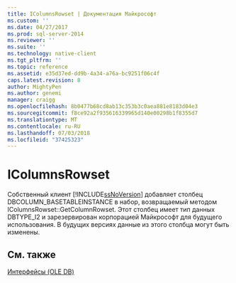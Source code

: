 ```yaml
---
title: IColumnsRowset | Документация Майкрософт
ms.custom: ''
ms.date: 04/27/2017
ms.prod: sql-server-2014
ms.reviewer: ''
ms.suite: ''
ms.technology: native-client
ms.tgt_pltfrm: ''
ms.topic: reference
ms.assetid: e35d37ed-dd9b-4a34-a76a-bc9251f06c4f
caps.latest.revision: 8
author: MightyPen
ms.author: genemi
manager: craigg
ms.openlocfilehash: 8b0477b68cd8ab13c353b3c0aea881e8183d04e3
ms.sourcegitcommit: f8ce92a2f935616339965d140e00298b1f8355d7
ms.translationtype: MT
ms.contentlocale: ru-RU
ms.lasthandoff: 07/03/2018
ms.locfileid: "37425323"
---
```

# <a name="icolumnsrowset"></a>IColumnsRowset
  Собственный клиент [!INCLUDE[ssNoVersion](../../includes/ssnoversion-md.md)] добавляет столбец DBCOLUMN_BASETABLEINSTANCE в набор, возвращаемый методом IColumnsRowset::GetColumnRowset. Этот столбец имеет тип данных DBTYPE_I2 и зарезервирован корпорацией Майкрософт для будущего использования. В будущих версиях данные из этого столбца могут быть изменены.  
  
## <a name="see-also"></a>См. также  
 [Интерфейсы &#40;OLE DB&#41;](../../database-engine/dev-guide/interfaces-ole-db.md)  
  
  
